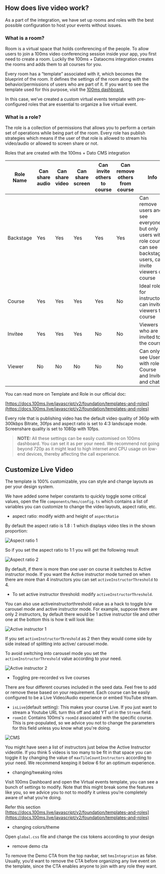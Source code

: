 ## How does live video work?

As a part of the integration, we have set up rooms and roles with the best possible configuration to host your events without issues.

### What is a room?

Room is a virtual space that holds conferencing of the people. To allow users to join a 100ms video conferencing session inside your app, you first need to create a room. Luckily the 100ms + Dataocms integration creates the rooms and adds them to all courses for you.

Every room has a “template” associated with it, which becomes the blueprint of the room. It defines the settings of the room along with the behavior/permissions of users who are part of it. If you want to see the template used for this purpose, visit the [100ms dashboard.](http://dashboard.100ms.live)

In this case, we’ve created a custom virtual events template with pre-configured roles that are essential to organize a live virtual event.

### What is a role?

The role is a collection of permissions that allows you to perform a certain set of operations while being part of the room. Every role has publish strategies which means if the user of that role is allowed to stream his video/audio or allowed to screen share or not.

Roles that are created with the 100ms + Dato CMS integration

| Role Name | Can share audio | Can share video | Can share screen | Can invite others to course | Can remove others from course | Info                                                                                                                    |
| --------- | --------------- | --------------- | ---------------- | --------------------------- | ----------------------------- | ----------------------------------------------------------------------------------------------------------------------- |
| Backstage | Yes             | Yes             | Yes              | Yes                         | Yes                           | Can remove users and see everyone but only users with role course can see backstage users, can invite viewers on course |
| Course    | Yes             | Yes             | Yes              | Yes                         | No                            | Ideal role for instructors, can invite viewers to course                                                                |
| Invitee   | Yes             | Yes             | Yes              | No                          | No                            | Viewers who are invited to the course                                                                                   |
| Viewer    | No              | No              | No               | No                          | No                            | Can only see Users with role Course and Invitee and chat                                                                |

You can read more on Template and Role in our official doc:

[https://docs.100ms.live/javascript/v2/foundation/templates-and-roles](https://docs.100ms.live/javascript/v2/foundation/templates-and-roles)

Every role that is publishing video has the default video quality of 360p with 300kbps Bitrate, 30fps and aspect ratio is set to 4:3 landscape mode. Screenshare quality is set to 1080p with 10fps.

> **NOTE:** All these settings can be easily customised on 100ms dashboard. You can set it as per your need. We recommend not going beyond 720p as it might lead to high internet and CPU usage on low-end devices, thereby affecting the call experience.

## Customize Live Video

The template is 100% customizable, you can style and change layouts as per your design system.

We have added some helper constants to quickly toggle some critical values, open the file `components/hms/config.ts` which contains a list of variables you can customize to change the video layouts, aspect ratio, etc.

- aspect ratio: modify width and height of `aspectRatio`

By default the aspect ratio is 1.8 : 1 which displays video tiles in the shown proportion:

![Aspect ratio 1](/media/ar-1.png)

So if you set the aspect ratio to 1:1 you will get the following result

![Aspect ratio 2](/media/ar-2.png)

By default, if there is more than one user on course it switches to Active instructor mode. If you want the Active instructor mode turned on when there are more than 4 instructors you can set `activeInstructorThreshold` to 4.

- To set active instructor threshold: modify `activeInstructorThreshold`.

You can also use activeinstructorthreshold value as a hack to toggle b/w carousel mode and active instructor mode. For example, suppose there are only 2 instructors, by default there would be 1 active instructor tile and other one at the bottom this is how it will look like:

![Active instructor 1](/media/as-1.png)

If you set `activeInstructorThreshold` as 2 then they would come side by side instead of splitting into active/ carousel mode.

To avoid switching into carousel mode you set the `activeInstructorThreshold` value according to your need.

![Active instructor 2](/media/as-2.png)

- Toggling pre-recorded vs live courses

There are four different courses included in the seed data. Feel free to add or remove these based on your requirement. Each course can be easily configured to be a Live Video/Audio experience or embed YouTube stream.

- `isLive`(default setting): This makes your course Live. If you just want to stream a Youtube URL turn this off and add YT url in the `Stream` field.
- `roomId`: Contains 100ms's `roomId` associated with the specific course. This is pre-populated, so we advice you not to change the parameters for this field unless you know what you're doing.

![CMS](/media/cms.png)

You might have seen a list of instructors just below the Active Instructor videotile. If you think 5 videos is too many to be fit in that space you can toggle it by changing the value of `maxTileCountInstructors` according to your need. We recommend keeping it below 6 for an optimum experience.

- changing/tweaking roles

Visit 100ms Dashboard and open the Virtual events template, you can see a bunch of settings to modify. Note that this might break some the features like you, so we advice you to not to modify it unless you’re completely aware of what you’re doing.

Refer this section [https://docs.100ms.live/javascript/v2/foundation/templates-and-roles](https://docs.100ms.live/javascript/v2/foundation/templates-and-roles)

- changing colors/theme

Open `global.css` file and change the css tokens according to your design

- remove demo cta

To remove the Demo CTA from the top navbar, set `hmsIntegration` as false. Usually, you’d want to remove the CTA before organizing any live event on the template, since the CTA enables anyone to join with any role they want.
